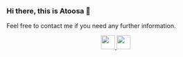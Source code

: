 ### Hi there, this is Atoosa 👋
Feel free to contact me if you need any further information.

<!--
**atoosachegini/atoosachegini** is a ✨ _special_ ✨ repository because its `README.md` (this file) appears on your GitHub profile.

Here are some ideas to get you started:

- 🔭 I’m currently working on ...
- 🌱 I’m currently learning ...
- 👯 I’m looking to collaborate on ...
- 🤔 I’m looking for help with ...
- 💬 Ask me about ...
- 📫 How to reach me: ...
- 😄 Pronouns: ...
- ⚡ Fun fact: ...
-->
<div align="center">
         <a href="https://www.linkedin.com/in/atoosa-chegini-6713741a3/">
            <img src="https://img.icons8.com/color/50/000000/linkedin.png" width=32/>
        <a href="https://atoosachegini.github.io/">
            <img src="https://img.icons8.com/fluency/50/000000/resume-website.png" width=32/>
        </a>
</div>
